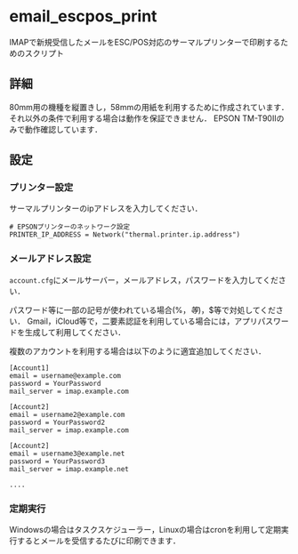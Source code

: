 # email_escpos_print
IMAPで新規受信したメールをESC/POS対応のサーマルプリンターで印刷するためのスクリプト

## 詳細
80mm用の機種を縦置きし，58mmの用紙を利用するために作成されています．
それ以外の条件で利用する場合は動作を保証できません．
EPSON TM-T90Ⅱのみで動作確認しています．

## 設定
### プリンター設定
サーマルプリンターのipアドレスを入力してください．
```
# EPSONプリンターのネットワーク設定
PRINTER_IP_ADDRESS = Network("thermal.printer.ip.address")
```

### メールアドレス設定
`account.cfg`にメールサーバー，メールアドレス，パスワードを入力してください．

パスワード等に一部の記号が使われている場合(%，$等)，%%，$$等で対処してください．
Gmail，iCloud等で，二要素認証を利用している場合には，アプリパスワードを生成して利用してください．

複数のアカウントを利用する場合は以下のように適宜追加してください．
```
[Account1]
email = username@example.com
password = YourPassword
mail_server = imap.example.com

[Account2]
email = username2@example.com
password = YourPassword2
mail_server = imap.example.com

[Account2]
email = username3@example.net
password = YourPassword3
mail_server = imap.example.net

....
```

### 定期実行
Windowsの場合はタスクスケジューラー，Linuxの場合はcronを利用して定期実行するとメールを受信するたびに印刷できます．
